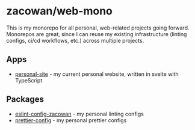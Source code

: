 # zacowan/web-mono

This is my monorepo for all personal, web-related projects going forward. Monorepos are great, since I can reuse my existing infrastructure (linting configs, ci/cd workflows, etc.) across multiple projects.

## Apps

- [personal-site](./apps/personal-site) - my current personal website, written in svelte with TypeScript

## Packages

- [eslint-config-zacowan](./packages/eslint-config-zacowan) - my personal linting configs
- [prettier-config](./packages/prettier-config) - my personal prettier configs
